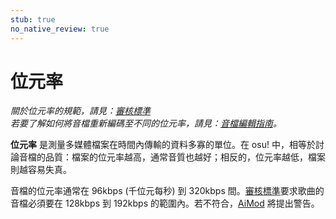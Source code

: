 ```yaml
---
stub: true
no_native_review: true
---
```


# 位元率

*關於位元率的規範，請見：[審核標準](/wiki/Ranking_Criteria)*\
*若要了解如何將音檔重新編碼至不同的位元率，請見：[音檔編輯指南](/wiki/Guides/Audio_Editing)。*

**位元率** 是測量多媒體檔案在時間內傳輸的資料多寡的單位。在 osu! 中，相等於討論音檔的品質：檔案的位元率越高，通常音質也越好；相反的，位元率越低，檔案則越容易失真。

音檔的位元率通常在 96kbps (千位元每秒) 到 320kbps 間。[審核標準](/wiki/Ranking_Criteria)要求歌曲的音檔必須要在 128kbps 到 192kbps 的範圍內。若不符合，[AiMod](/wiki/Beatmap_Editor/AiMod) 將提出警告。
